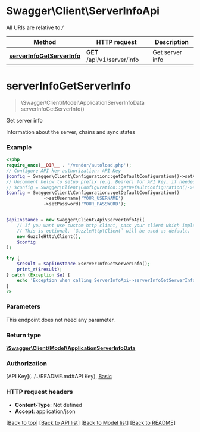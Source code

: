 # Swagger\Client\ServerInfoApi

All URIs are relative to */*

Method | HTTP request | Description
------------- | ------------- | -------------
[**serverInfoGetServerInfo**](ServerInfoApi.md#serverinfogetserverinfo) | **GET** /api/v1/server/info | Get server info

# **serverInfoGetServerInfo**
> \Swagger\Client\Model\ApplicationServerInfoData serverInfoGetServerInfo()

Get server info

Information about the server, chains and sync states

### Example
```php
<?php
require_once(__DIR__ . '/vendor/autoload.php');
// Configure API key authorization: API Key
$config = Swagger\Client\Configuration::getDefaultConfiguration()->setApiKey('Authorization', 'YOUR_API_KEY');
// Uncomment below to setup prefix (e.g. Bearer) for API key, if needed
// $config = Swagger\Client\Configuration::getDefaultConfiguration()->setApiKeyPrefix('Authorization', 'Bearer');// Configure HTTP basic authorization: Basic
$config = Swagger\Client\Configuration::getDefaultConfiguration()
              ->setUsername('YOUR_USERNAME')
              ->setPassword('YOUR_PASSWORD');


$apiInstance = new Swagger\Client\Api\ServerInfoApi(
    // If you want use custom http client, pass your client which implements `GuzzleHttp\ClientInterface`.
    // This is optional, `GuzzleHttp\Client` will be used as default.
    new GuzzleHttp\Client(),
    $config
);

try {
    $result = $apiInstance->serverInfoGetServerInfo();
    print_r($result);
} catch (Exception $e) {
    echo 'Exception when calling ServerInfoApi->serverInfoGetServerInfo: ', $e->getMessage(), PHP_EOL;
}
?>
```

### Parameters
This endpoint does not need any parameter.

### Return type

[**\Swagger\Client\Model\ApplicationServerInfoData**](../Model/ApplicationServerInfoData.md)

### Authorization

[API Key](../../README.md#API Key), [Basic](../../README.md#Basic)

### HTTP request headers

 - **Content-Type**: Not defined
 - **Accept**: application/json

[[Back to top]](#) [[Back to API list]](../../README.md#documentation-for-api-endpoints) [[Back to Model list]](../../README.md#documentation-for-models) [[Back to README]](../../README.md)

